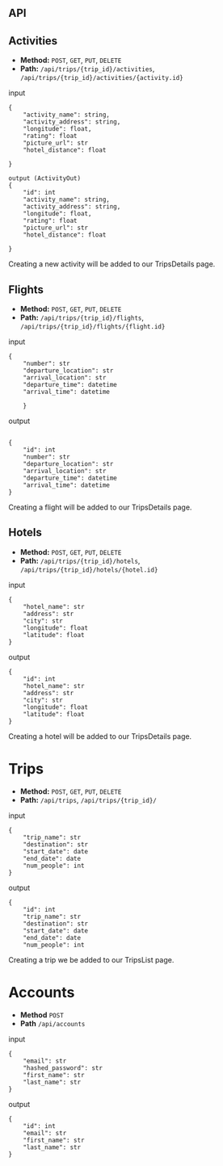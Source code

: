 ## API

## Activities
* **Method:** ```POST```, ```GET```, ```PUT```, ```DELETE```
* **Path:** ```/api/trips/{trip_id}/activities```, ```/api/trips/{trip_id}/activities/{activity.id}```

input
```
{
    "activity_name": string,
    "activity_address": string,
    "longitude": float,
    "rating": float
    "picture_url": str
    "hotel_distance": float

}

output (ActivityOut)
{
    "id": int
    "activity_name": string,
    "activity_address": string,
    "longitude": float,
    "rating": float
    "picture_url": str
    "hotel_distance": float

}
```
Creating a new activity will be added to our TripsDetails page.


## Flights
* **Method:** ```POST```, ```GET```, ```PUT```, ```DELETE```
* **Path:** ```/api/trips/{trip_id}/flights```, ```/api/trips/{trip_id}/flights/{flight.id}```

input
```
{
    "number": str
    "departure_location": str
    "arrival_location": str
    "departure_time": datetime
    "arrival_time": datetime

    }
```

output

```

{
    "id": int
    "number": str
    "departure_location": str
    "arrival_location": str
    "departure_time": datetime
    "arrival_time": datetime
}
```
Creating a flight will be added to our TripsDetails page.

## Hotels
* **Method:** ```POST```, ```GET```, ```PUT```, ```DELETE```
* **Path:** ```/api/trips/{trip_id}/hotels```, ```/api/trips/{trip_id}/hotels/{hotel.id}```

input
```
{
    "hotel_name": str
    "address": str
    "city": str
    "longitude": float
    "latitude": float
}

```

output
```
{
    "id": int
    "hotel_name": str
    "address": str
    "city": str
    "longitude": float
    "latitude": float
}
```
Creating a hotel will be added to our TripsDetails page.

# Trips
* **Method:** ```POST```, ```GET```, ```PUT```, ```DELETE```
* **Path:** ```/api/trips```, ```/api/trips/{trip_id}/```

input
```
{
    "trip_name": str
    "destination": str
    "start_date": date
    "end_date": date
    "num_people": int
}
```

output
```
{
    "id": int
    "trip_name": str
    "destination": str
    "start_date": date
    "end_date": date
    "num_people": int
```
Creating a trip we be added to our TripsList page.

# Accounts
* **Method** ```POST```
* **Path** ```/api/accounts```

input
```
{
    "email": str
    "hashed_password": str
    "first_name": str
    "last_name": str
}

```
output
```
{
    "id": int
    "email": str
    "first_name": str
    "last_name": str
}
